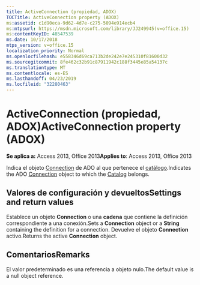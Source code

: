 ```yaml
---
title: ActiveConnection (propiedad, ADOX)
TOCTitle: ActiveConnection property (ADOX)
ms:assetid: c1d90eca-9d62-4d7e-c275-5094e914ecb4
ms:mtpsurl: https://msdn.microsoft.com/library/JJ249945(v=office.15)
ms:contentKeyID: 48547539
ms.date: 10/17/2018
mtps_version: v=office.15
localization_priority: Normal
ms.openlocfilehash: e558346d69ca713b2de242e7e245310f81600d32
ms.sourcegitcommit: 8fe462c32b91c87911942c188f3445e85a54137c
ms.translationtype: MT
ms.contentlocale: es-ES
ms.lasthandoff: 04/23/2019
ms.locfileid: "32280463"
---
```

# <a name="activeconnection-property-adox"></a><span data-ttu-id="397bc-102">ActiveConnection (propiedad, ADOX)</span><span class="sxs-lookup"><span data-stu-id="397bc-102">ActiveConnection property (ADOX)</span></span>

<span data-ttu-id="397bc-103">**Se aplica a:** Access 2013, Office 2013</span><span class="sxs-lookup"><span data-stu-id="397bc-103">**Applies to**: Access 2013, Office 2013</span></span>

<span data-ttu-id="397bc-104">Indica el objeto [Connection](connection-object-ado.md) de ADO al que pertenece el [catálogo](catalog-object-adox.md).</span><span class="sxs-lookup"><span data-stu-id="397bc-104">Indicates the ADO [Connection](connection-object-ado.md) object to which the [Catalog](catalog-object-adox.md) belongs.</span></span>

## <a name="settings-and-return-values"></a><span data-ttu-id="397bc-105">Valores de configuración y devueltos</span><span class="sxs-lookup"><span data-stu-id="397bc-105">Settings and return values</span></span>

<span data-ttu-id="397bc-106">Establece un objeto **Connection** o una **cadena** que contiene la definición correspondiente a una conexión.</span><span class="sxs-lookup"><span data-stu-id="397bc-106">Sets a **Connection** object or a **String** containing the definition for a connection.</span></span> <span data-ttu-id="397bc-107">Devuelve el objeto **Connection** activo.</span><span class="sxs-lookup"><span data-stu-id="397bc-107">Returns the active **Connection** object.</span></span>

## <a name="remarks"></a><span data-ttu-id="397bc-108">Comentarios</span><span class="sxs-lookup"><span data-stu-id="397bc-108">Remarks</span></span>

<span data-ttu-id="397bc-109">El valor predeterminado es una referencia a objeto nulo.</span><span class="sxs-lookup"><span data-stu-id="397bc-109">The default value is a null object reference.</span></span>

